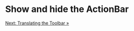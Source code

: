 # Show and hide the ActionBar

[Next: Translating the Toolbar &raquo;](../../docs/basic/translating-toolbar.md)

